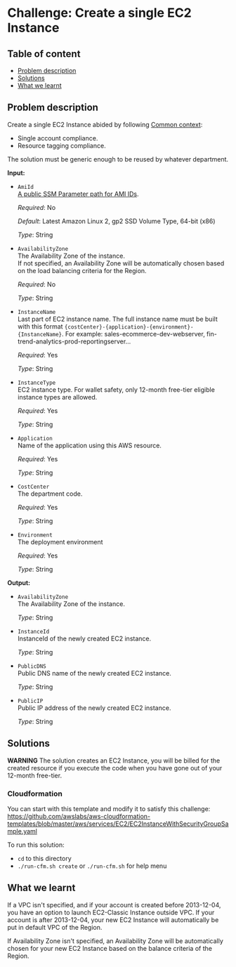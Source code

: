 # Challenge: Create a single EC2 Instance

## Table of content
* [Problem description](#problem-description)
* [Solutions](#solutions)
* [What we learnt](#what-we-learnt)

## Problem description

Create a single EC2 Instance abided by following [Common context](../../../README.md#common-context):
  * Single account compliance.
  * Resource tagging compliance.

The solution must be generic enough to be reused by whatever department.

**Input:**
  * `AmiId`<br>
    [A public SSM Parameter path for AMI IDs](https://docs.aws.amazon.com/systems-manager/latest/userguide/parameter-store-public-parameters-ami.html).

    *Required*: No

    *Default*: Latest Amazon Linux 2, gp2 SSD Volume Type, 64-bit (x86)

    *Type*: String

  * `AvailabilityZone`<br>
    The Availability Zone of the instance.<br>
    If not specified, an Availability Zone will be automatically chosen based on
    the load balancing criteria for the Region.

    *Required*: No

    *Type*: String

  * `InstanceName`<br>
    Last part of EC2 instance name. The full instance name must be built with this format
    `{costCenter}-{application}-{environment}-{InstanceName}`. For example: sales-ecommerce-dev-webserver, fin-trend-analytics-prod-reportingserver...

    *Required*: Yes

    *Type*: String

  * `InstanceType`<br>
    EC2 instance type. For wallet safety, only 12-month free-tier eligible instance types are allowed.

    *Required*: Yes

    *Type*: String

  * `Application`<br>
    Name of the application using this AWS resource.

    *Required*: Yes

    *Type*: String

  * `CostCenter`<br>
    The department code.

    *Required*: Yes

    *Type*: String

  * `Environment`<br>
    The deployment environment

    *Required*: Yes

    *Type*: String

**Output:**
  * `AvailabilityZone`<br>
    The Availability Zone of the instance.

    *Type*: String

  * `InstanceId`<br>
    InstanceId of the newly created EC2 instance.

    *Type*: String

  * `PublicDNS`<br>
    Public DNS name of the newly created EC2 instance.

    *Type*: String

  * `PublicIP`<br>
    Public IP address of the newly created EC2 instance.

    *Type*: String

## Solutions

**WARNING** The solution creates an EC2 Instance, you will be billed for the created resource if you execute the code
when you have gone out of your 12-month free-tier.

### **Cloudformation**

You can start with this template and modify it to satisfy this challenge: https://github.com/awslabs/aws-cloudformation-templates/blob/master/aws/services/EC2/EC2InstanceWithSecurityGroupSample.yaml

To run this solution:
  - `cd` to this directory
  - `./run-cfm.sh create` or `./run-cfm.sh` for help menu

## What we learnt

If a VPC isn't specified, and if your account is created before 2013-12-04, you have an option to launch EC2-Classic Instance outside VPC. If your account is after 2013-12-04, your new EC2 Instance will automatically be put in default VPC of the Region.

If Availability Zone isn't specified, an Availability Zone will be automatically chosen for your new EC2 Instance based on the balance criteria of the Region.
